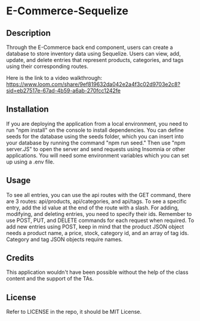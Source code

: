 # E-Commerce-Sequelize

## Description

Through the E-Commerce back end component, users can create a database to store inventory data using Sequelize. Users can view, add, update, and delete entries that represent products, categories, and tags using their corresponding routes.
   
Here is the link to a video walkthrough: https://www.loom.com/share/9ef819632da042e2a4f3c02d9703e2c8?sid=eb27517e-67ad-4b59-a6ab-270fcc1242fe
 
## Installation

If you are deploying the application from a local environment, you need to run "npm install" on the console to install dependencies. You can define seeds for the database using the seeds folder, which you can insert into your database by running the command "npm run seed." Then use "npm server.JS" to open the server and send requests using Insomnia or other applications. You will need some environment variables which you can set up using a .env file.

## Usage

To see all entries, you can use the api routes with the GET command, there are 3 routes: api/products, api/categories, and api/tags. To see a specific entry, add the id value at the end of the route with a slash. For adding, modifying, and deleting entries, you need to specify their ids. Remember to use POST, PUT, and DELETE commands for each request when required. To add new entries using POST, keep in mind that the product JSON object needs a product name, a price, stock, category id, and an array of tag ids. Category and tag JSON objects require names. 

## Credits

This application wouldn't have been possible without the help of the class content and the support of the TAs.

## License

Refer to LICENSE in the repo, it should be MIT License.
